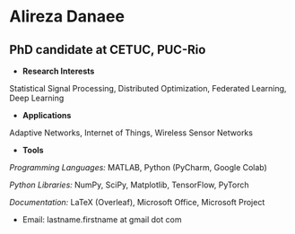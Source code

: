 # Alireza Danaee
## PhD candidate at CETUC, PUC-Rio

- **Research Interests**

Statistical Signal Processing, Distributed Optimization, Federated Learning, Deep Learning

- **Applications**

Adaptive Networks, Internet of Things, Wireless Sensor Networks

- **Tools**

*Programming Languages:* MATLAB, Python (PyCharm, Google Colab)

*Python Libraries:* NumPy, SciPy, Matplotlib, TensorFlow, PyTorch

*Documentation:* LaTeX (Overleaf), Microsoft Office, Microsoft Project

- Email: lastname.firstname at gmail dot com
